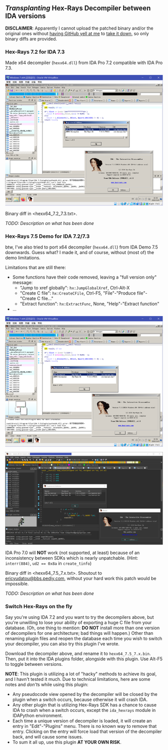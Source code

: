 ## *Transplanting* Hex-Rays Decompiler between IDA versions

**DISCLAIMER**: Apparently I cannot upload the patched binary and/or the original ones without [having GitHub yell at me](https://github.com/github/dmca/blob/master/2018/2018-04-05-HexRays.md) to [take it down](https://github.com/github/dmca/blob/master/2019/09/2019-09-12-Hex-Rays.md), so only binary diffs are provided.

### Hex-Rays 7.2 for IDA 7.3

Made x64 decompiler (`hexx64.dll`) from IDA Pro 7.2 compatible with IDA Pro 7.3.

![We all like proof of concept screenshots](images/hexx64_7.2_7.3.png)

Binary diff in <hexx64_7.2_7.3.txt>.

*TODO: Description on what has been done*

### Hex-Rays 7.5 Demo for IDA 7.2/7.3

btw, I've also tried to port x64 decompiler (`hexx64.dll`) from IDA Demo 7.5 downwards. Guess what? I made it, and of course, without (most of) the demo limitations.

Limitations that are still there:

- Some functions have their code removed, leaving a "full version only" message:
	- "Jump to xref globally": `hx:JumpGlobalXref`, Ctrl-Alt-X
	- "Create C file": `hx:CreateCFile`, Ctrl-F5, "File"-"Produce file"-"Create C file..."
	- "Extract function": `hx:ExtractFunc`, None, "Help"-"Extract function"
- ...

![IDA Pro 7.3 was the original goal](images/hexx64_7.5_7.3.png)

![But it works with IDA Pro 7.2 too, albeit not tested as much](images/hexx64_7.5_7.2.png)

IDA Pro 7.0 will **NOT** work (not supported, at least) because of an inconsistency between SDKs which is nearly unpatchable. (Hint: `interr(884)`, `ud2 == 0x8a` in `create_tinfo`)

Binary diff in <hexx64_7.5_7.x.txt>. Shoutout to [ericyudatou@bbs.pediy.com](https://bbs.pediy.com/thread-262435.htm), without your hard work this patch would be impossible.

*TODO: Description on what has been done*

### Switch Hex-Rays on the fly

Say you're using IDA 7.2 and you want to try the decompilers above, but you're unwilling to lose your ability of exporting a huge C file from your database. (Oh, one thing to mention: **DO NOT** install more than one version of decompilers for one architecture; bad things will happen.) Other than renaming plugin files and reopen the database each time you wish to switch your decompiler, you can also try this plugin I've wrote.

Download the decompiler above, and rename it to `hexx64_7.5_7.x.bin`. Then, put it into the IDA plugins folder, alongside with this plugin. Use Alt-F5 to toggle between versions.

**NOTE**: This plugin is utilizing a lot of "hacky" methods to achieve its goal, and I havn't tested it much. Due to technical limitations, here are some notes and *don't*s while using this plugin:

- Any pseudocode view opened by the decompiler will be closed by the plugin when a switch occurs, because otherwise it will crash IDA.
- Any other plugin that is utilizing Hex-Rays SDK has a chance to cause IDA to crash when a switch occurs, except the `ida_hexrays` module in IDAPython environment.
- Each time a unique version of decompiler is loaded, it will create an entry in "Edit"-"Plugins" menu. There is no known way to remove that entry. Clicking on the entry will force load that version of the decompiler back, and will cause some issues.
- To sum it all up, use this plugin **AT YOUR OWN RISK**.

